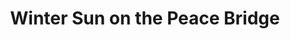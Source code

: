 ---
title: Winter Sun on the Peace Bridge
photo: winter-sun-on-the-peace-bridge
permalink: winter-sun-on-the-peace-bridge/
description: "Being a tourist in your own town is fun, and it's nice that Calgary has grown into a city where this is a lot more possible. I've shot the bridge before, but never on such a beautifully lit day. The geometry has always been stunning, but it's the shadows they cast that set this picture apart."
---
